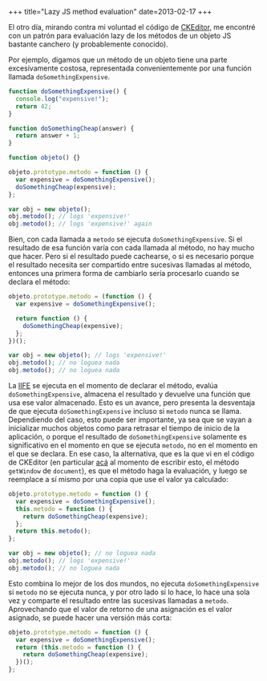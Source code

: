 +++
title="Lazy JS method evaluation"
date=2013-02-17
+++

El otro día, mirando contra mi voluntad el código de
[CKEditor](https://github.com/ckeditor/ckeditor-dev), me encontré con un patrón
para evaluación lazy de los métodos de un objeto JS bastante canchero (y
probablemente conocido).

Por ejemplo, digamos que un método de un objeto tiene una parte excesivamente
costosa, representada convenientemente por una función llamada
`doSomethingExpensive`.

```js
function doSomethingExpensive() {
  console.log("expensive!");
  return 42;
}

function doSomethingCheap(answer) {
  return answer + 1;
}

function objeto() {}

objeto.prototype.metodo = function () {
  var expensive = doSomethingExpensive();
  doSomethingCheap(expensive);
};

var obj = new objeto();
obj.metodo(); // logs 'expensive!'
obj.metodo(); // logs 'expensive!' again
```

Bien, con cada llamada a `metodo` se ejecuta `doSomethingExpensive`. Si el
resultado de esa función varía con cada llamada al método, no hay mucho que
hacer. Pero si el resultado puede cachearse, o si es necesario porque el
resultado necesita ser compartido entre sucesivas llamadas al método, entonces
una primera forma de cambiarlo sería procesarlo cuando se declara el método:

```js
objeto.prototype.metodo = (function () {
  var expensive = doSomethingExpensive();

  return function () {
    doSomethingCheap(expensive);
  };
})();

var obj = new objeto(); // logs 'expensive!'
obj.metodo(); // no loguea nada
obj.metodo(); // no loguea nada
```

La
[IIFE](http://benalman.com/news/2010/11/immediately-invoked-function-expression/)
se ejecuta en el momento de declarar el método, evalúa `doSomethingExpensive`,
almacena el resultado y devuelve una función que usa ese valor almacenado. Esto
es un avance, pero presenta la desventaja de que ejecuta `doSomethingExpensive`
incluso si `metodo` nunca se llama. Dependiendo del caso, esto puede ser
importante, ya sea que se vayan a inicializar muchos objetos como para retrasar
el tiempo de inicio de la aplicación, o porque el resultado de
`doSomethingExpensive` solamente es significativo en el momento en que se
ejecuta `metodo`, no en el momento en el que se declara. En ese caso, la
alternativa, que es la que vi en el código de CKEditor (en particular
[acá](https://github.com/ckeditor/ckeditor-dev/blob/master/core/dom/document.js#L237)
al momento de escribir esto, el método `getWindow` de `document`), es que el
método haga la evaluación, y luego se reemplace a sí mismo por una copia que use
el valor ya calculado:

```js
objeto.prototype.metodo = function () {
  var expensive = doSomethingExpensive();
  this.metodo = function () {
    return doSomethingCheap(expensive);
  };
  return this.metodo();
};

var obj = new objeto(); // no loguea nada
obj.metodo(); // logs 'expensive!'
obj.metodo(); // no loguea nada
```

Esto combina lo mejor de los dos mundos, no ejecuta `doSomethingExpensive` si
`metodo` no se ejecuta nunca, y por otro lado si lo hace, lo hace una sola vez y
comparte el resultado entre las sucesivas llamadas a `metodo`. Aprovechando que
el valor de retorno de una asignación es el valor asignado, se puede hacer una
versión más corta:

```js
objeto.prototype.metodo = function () {
  var expensive = doSomethingExpensive();
  return (this.metodo = function () {
    return doSomethingCheap(expensive);
  })();
};
```

